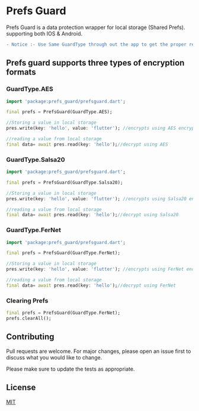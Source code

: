 # Prefs Guard

Prefs Guard is a data protection wrapper for local storage (Shared Prefs). supporting both IOS & Android.

```diff
- Notice :- Use Same GuardType through out the app to get the proper result.
```

## Prefs guard supports three types of encryption formats

### GuardType.AES
```dart
import 'package:prefs_guard/prefsguard.dart';

final prefs = PrefsGuard(GuardType.AES);

//Storing a value in local storage 
pres.write(key: 'hello', value: 'flutter'); //encrypts using AES encryption.

//reading a value from local storage
final data= await pres.read(key: 'hello');//decrypt using AES 
```

### GuardType.Salsa20
```dart
import 'package:prefs_guard/prefsguard.dart';

final prefs = PrefsGuard(GuardType.Salsa20);

//Storing a value in local storage 
pres.write(key: 'hello', value: 'flutter'); //encrypts using Salsa20 encryption.

//reading a value from local storage
final data= await pres.read(key: 'hello');//decrypt using Salsa20 
```


### GuardType.FerNet
```dart
import 'package:prefs_guard/prefsguard.dart';

final prefs = PrefsGuard(GuardType.FerNet);

//Storing a value in local storage 
pres.write(key: 'hello', value: 'flutter'); //encrypts using FerNet encryption.

//reading a value from local storage
final data= await pres.read(key: 'hello');//decrypt using FerNet 
```

### Clearing Prefs
```dart
final prefs = PrefsGuard(GuardType.FerNet);
prefs.clearAll();
```


## Contributing
Pull requests are welcome. For major changes, please open an issue first to discuss what you would like to change.

Please make sure to update the tests as appropriate.

## License
[MIT](https://choosealicense.com/licenses/mit/)
